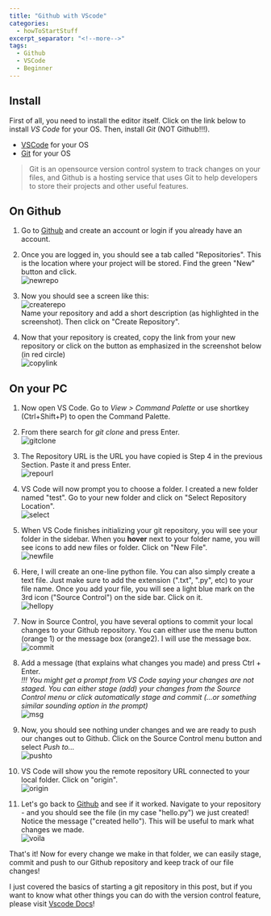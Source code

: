```yaml
---
title: "Github with VScode"
categories:
  - howToStartStuff
excerpt_separator: "<!--more-->"
tags:
  - Github
  - VSCode
  - Beginner
---
```


## Install

First of all, you need to install the editor itself. Click on the link below to install _VS Code_ for your OS. Then, install _Git_ (NOT Github!!!).

<!--more-->

- [VSCode](https://code.visualstudio.com/) for your OS
- [Git](https://git-scm.com/downloads) for your OS

> Git is an opensource version control system to track changes on your files, and Github is a hosting service that uses Git to help developers to store their projects and other useful features.

## On Github

1. Go to [Github](https://github.com/) and create an account or login if you already have an account.

2. Once you are logged in, you should see a tab called "Repositories". This is the location where your project will be stored. Find the green "New" button and click.\
   ![newrepo](/assets/images/blog/githubVScode/newrepo.png)

3. Now you should see a screen like this:\
   ![createrepo](/assets/images/blog/githubVScode/createrepo.png)\
   Name your repository and add a short description (as highlighted in the screenshot). Then click on "Create Repository".

4. Now that your repository is created, copy the link from your new repository or click on the button as emphasized in the screenshot below (in red circle)\
   ![copylink](/assets/images/blog/githubVScode/copylink.png)

## On your PC

1. Now open VS Code. Go to _View > Command Palette_ or use shortkey (Ctrl+Shift+P) to open the Command Palette.

2. From there search for _git clone_ and press Enter.\
   ![gitclone](/assets/images/blog/githubVScode/gitclone.png)

3. The Repository URL is the URL you have copied is Step 4 in the previous Section. Paste it and press Enter.\
   ![repourl](/assets/images/blog/githubVScode/repourl.png)

4. VS Code will now prompt you to choose a folder. I created a new folder named "test". Go to your new folder and click on "Select Repository Location".\
   ![select](/assets/images/blog/githubVScode/selectfolder.png)

5. When VS Code finishes initializing your git repository, you will see your folder in the sidebar. When you **hover** next to your folder name, you will see icons to add new files or folder. Click on "New File".\
   ![newfile](/assets/images/blog/githubVScode/newfile.png)

6. Here, I will create an one-line python file. You can also simply create a text file. Just make sure to add the extension (".txt", ".py", etc) to your file name. Once you add your file, you will see a light blue mark on the 3rd icon ("Source Control") on the side bar. Click on it.\
   ![hellopy](/assets/images/blog/githubVScode/hellopy.png)

7. Now in Source Control, you have several options to commit your local changes to your Github repository. You can either use the menu button (orange 1) or the message box (orange2). I will use the message box.\
   ![commit](/assets/images/blog/githubVScode/commit.png)

8. Add a message (that explains what changes you made) and press Ctrl + Enter.\
    _!!! You might get a prompt from VS Code saying your changes are not staged. You can either stage (add) your changes from the Source Control menu or click automatically stage and commit (...or something similar sounding option in the prompt)_\
   ![msg](/assets/images/blog/githubVScode/commitMSG.png)

9. Now, you should see nothing under changes and we are ready to push our changes out to Github. Click on the Source Control menu button and select _Push to..._\
   ![pushto](/assets/images/blog/githubVScode/pushto.png)

10. VS Code will show you the remote repository URL connected to your local folder. Click on "origin".\
    ![origin](/assets/images/blog/githubVScode/origin.png)

11. Let's go back to [Github](https://github.com/) and see if it worked. Navigate to your repository - and you should see the file (in my case "hello.py") we just created! Notice the message ("created hello"). This will be useful to mark what changes we made.\
    ![voila](/assets/images/blog/githubVScode/voila.png)

That's it! Now for every change we make in that folder, we can easily stage, commit and push to our Github repository and keep track of our file changes!

I just covered the basics of starting a git repository in this post, but if you want to know what other things you can do with the version control feature, please visit [Vscode Docs](https://code.visualstudio.com/docs/editor/versioncontrol)!
